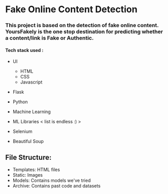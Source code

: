 # Fake Online Content Detection
### This project is based on the detection of fake online content. YoursFakely is the one stop destination for predicting whether a content/link is Fake or Authentic.  
#### Tech stack used :

- UI
    - HTML
    - CSS
    - Javascript

- Flask
- Python
- Machine Learning
- ML Libraries < list is endless :) >
- Selenium
- Beautiful Soup


## File Structure:

- Templates: HTML files
- Static: Images
- Models: Contains models we've tried 
- Archive: Contains past code and datasets
